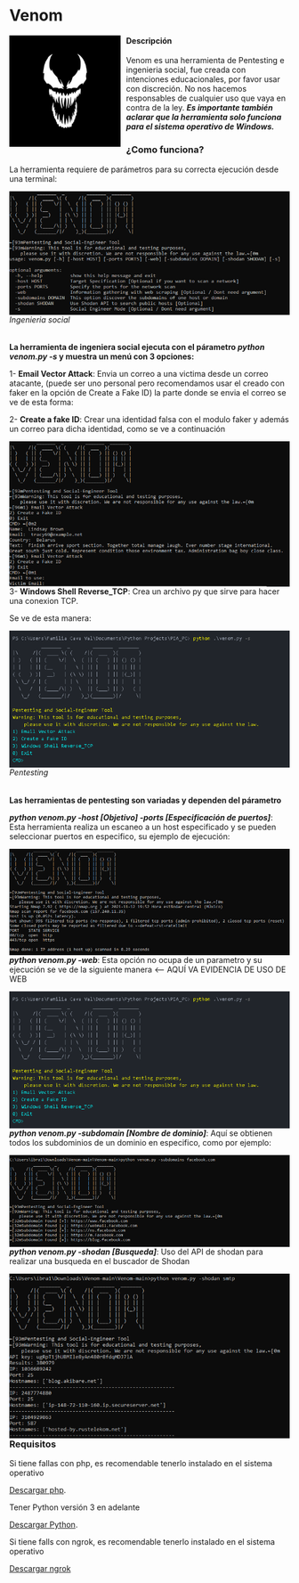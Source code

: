 # Venom
<p align="center">
<img src="images/il_570xN.1908914624_knuz.jpg"
	alt="Venom logo"
	width="200"
	style="float: left; margin-right: 10px;" />
</p>

#### Descripción

Venom es una herramienta de Pentesting e ingenieria social, fue creada con intenciones educacionales, por favor usar con discreción. No nos hacemos responsables de cualquier uso que vaya en contra de la ley.
***Es importante también aclarar que la herramienta solo funciona para el sistema operativo de Windows.***

### ¿Como funciona?

La herramienta requiere de parámetros para su correcta ejecución desde una terminal:
<p align="center">
<img src="images/venom-h.PNG"
	alt="Ayuda"
	style="float: left; margin-right: 10px;" />
</p>

###### Ingenieria social

**La herramienta de ingeniera social ejecuta con el párametro _python venom.py -s_ y muestra un menú con 3 opciones:**

1- **Email Vector Attack**: Envia un correo a una victima desde un correo atacante, (puede ser uno personal pero recomendamos usar el creado con faker en la opción de Create a Fake ID) la parte donde se envia el correo se ve de esta forma:


2- **Create a fake ID**: Crear una identidad falsa con el modulo faker y además un correo para dicha identidad, como se ve a continuación

<p align="center">
<img src="images/social_tool.PNG"
	alt="Ayuda"
	style="float: left; margin-right: 10px;" />

3- **Windows Shell Reverse_TCP**: Crea un archivo py que sirve para hacer una conexion TCP.
 
Se ve de esta manera:
	
<p align="center">
<img src="images/Social_Option.png"
	alt="Ayuda"
	style="float: left; margin-right: 10px;" />
	
###### Pentesting 

**Las herramientas de pentesting son variadas y dependen del párametro**

***python venom.py -host [Objetivo] -ports [Especificación de puertos]***: Esta herramienta realiza un escaneo a un host especificado y se pueden seleccionar puertos en especifico, su ejemplo de ejecución:

<p align="center">
<img src="images/host.PNG"
	alt="Ayuda"
	style="float: left; margin-right: 10px;" />
	
***python venom.py -web***: Esta opción no ocupa de un parametro y su ejecución se ve de la siguiente manera <-- AQUÍ VA EVIDENCIA DE USO DE WEB
	
<p align="center">
<img src="images/Social_Option.PNG"   
	alt="Ayuda"
	style="float: left; margin-right: 10px;" />

***python venom.py -subdomain [Nombre de dominio]***: Aquí se obtienen todos los subdominios de un dominio en especifico, como por ejemplo:
	
<p align="center">
<img src="images/subdomain.PNG"   
	alt="Ayuda"
	style="float: left; margin-right: 10px;" />
	
***python venom.py -shodan [Busqueda]***: Uso del API de shodan para realizar una busqueda en el buscador de Shodan
	
<p align="center">
<img src="images/shodan.PNG"   
	alt="Ayuda"
	style="float: left; margin-right: 10px;" />

### Requisitos

Si tiene fallas con php, es recomendable tenerlo instalado en el sistema operativo 

[Descargar php](https://windows.php.net/download/).

Tener Python versión 3 en adelante

[Descargar Python](https://www.python.org/downloads/).

Si tiene falls con ngrok, es recomendable tenerlo instalado en el sistema operativo

[Descargar ngrok](https://ngrok.com/download)







